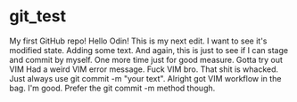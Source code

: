 # git_test
My first GitHub repo!
Hello Odin!
This is my next edit. I want to see it's modified state.
Adding some text. And again, this is just to see if I can stage and commit by myself.
One more time just for good measure.
Gotta try out VIM
Had a weird VIM error message.
Fuck VIM bro. That shit is whacked. Just always use git commit -m "your text".
Alright got VIM workflow in the bag. I'm good. Prefer the git commit -m method though.